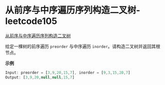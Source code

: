# 从前序与中序遍历序列构造二叉树-leetcode105

<a href="https://leetcode-cn.com/problems/construct-binary-tree-from-preorder-and-inorder-traversal/" target="_blank">从前序与中序遍历序列构造二叉树</a>

给定一棵树的前序遍历 `preorder` 与中序遍历 `inorder`。请构造二叉树并返回其根节点。

**示例**

```js
Input: preorder = [3,9,20,15,7], inorder = [9,3,15,20,7]
Output: [3,9,20,null,null,15,7]
```















































